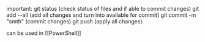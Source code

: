 important:
git status (check status of files and if able to commit changes)
git add --all (add all changes and turn into available for commit)
git commit -m "smth" (commit changes)
git push (apply all changes)

can be used in [[PowerShell]]